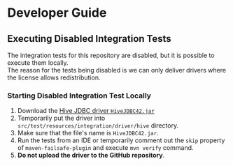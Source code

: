 # Developer Guide

## Executing Disabled Integration Tests

The integration tests for this repository are disabled, but it is possible to execute them locally. 	
The reason for the tests being disabled is we can only deliver drivers where the license allows redistribution.

### Starting Disabled Integration Test Locally

1. Download the [Hive JDBC driver `HiveJDBC42.jar`](https://www.cloudera.com/downloads/connectors/hive/jdbc/2-6-23.html)
2. Temporarily put the driver into `src/test/resources/integration/driver/hive` directory.
3. Make sure that the file's name is `HiveJDBC42.jar`.
4. Run the tests from an IDE or temporarily comment out the `skip` property of `maven-failsafe-plugin` and execute `mvn verify` command.
5. **Do not upload the driver to the GitHub repository**.
